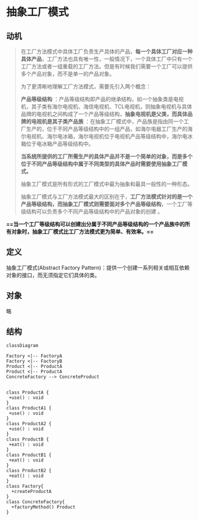 # 抽象工厂模式

## 动机

>  在工厂方法模式中具体工厂负责生产具体的产品，**每一个具体工厂对应一种具体产品**，工厂方法也具有唯一性，一般情况下，一个具体工厂中只有一个工厂方法或者一组重载的工厂方法。但是有时候我们需要一个工厂可以提供多个产品对象，而不是单一的产品对象。
>
>  为了更清晰地理解工厂方法模式，需要先引入两个概念：
>
>  **产品等级结构** ：产品等级结构即产品的继承结构，如一个抽象类是电视机，其子类有海尔电视机、海信电视机、TCL电视机，则抽象电视机与具体品牌的电视机之间构成了一个产品等级结构，**抽象电视机是父类，而具体品牌的电视机是其子类产品族** ：在抽象工厂模式中，产品族是指由同一个工厂生产的，位于不同产品等级结构中的一组产品，如海尔电器工厂生产的海尔电视机、海尔电冰箱，海尔电视机位于电视机产品等级结构中，海尔电冰箱位于电冰箱产品等级结构中。
>
>  **当系统所提供的工厂所需生产的具体产品并不是一个简单的对象，而是多个位于不同产品等级结构中属于不同类型的具体产品时需要使用抽象工厂模式。**
>
>  抽象工厂模式是所有形式的工厂模式中最为抽象和最具一般性的一种形态。
>
>  抽象工厂模式与工厂方法模式最大的区别在于，**工厂方法模式针对的是一个产品等级结构，而抽象工厂模式则需要面对多个产品等级结构**，一个工厂等级结构可以负责多个不同产品等级结构中的产品对象的创建 。

**==当一个工厂等级结构可以创建出分属于不同产品等级结构的一个产品族中的所有对象时，抽象工厂模式比工厂方法模式更为简单、有效率。==**

## 定义

抽象工厂模式(Abstract Factory Pattern)：提供一个创建一系列相关或相互依赖对象的接口，而无须指定它们具体的类。



## 对象

略

## 结构

```mermaid
classDiagram

Factory <|-- FactoryA
Factory <|-- FactoryB
Product <|-- ProductA
Product <|-- ProductA
ConcreteFactory --> ConcreteProduct


class ProductA {
 +use() : void 
}
class ProductA1 {
 +use() : void 
}
class ProductA2 {
 +use() : void 
}
class ProductB {
 +eat() : void 
}
class ProductB1 {
 +eat() : void 
}
class ProductB2 {
 +eat() : void 
}
class Factory{
  +createProductA	
}
class ConcreteFactory{
  +factoryMethod() Product
}
```


